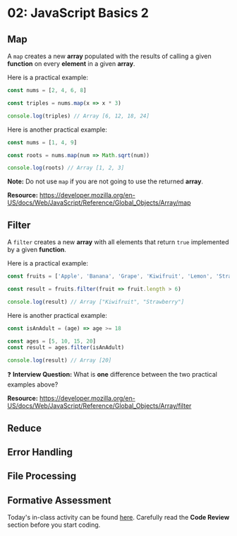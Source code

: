 # 02: JavaScript Basics 2

## Map

A `map` creates a new **array** populated with the results of calling a given **function** on every **element** in a given **array**.

Here is a practical example:

```javascript
const nums = [2, 4, 6, 8]

const triples = nums.map(x => x * 3)

console.log(triples) // Array [6, 12, 18, 24]
```

Here is another practical example:

```javascript
const nums = [1, 4, 9]

const roots = nums.map(num => Math.sqrt(num))

console.log(roots) // Array [1, 2, 3]
```

**Note:** Do not use `map` if you are not going to use the returned **array**.

**Resource:** https://developer.mozilla.org/en-US/docs/Web/JavaScript/Reference/Global_Objects/Array/map

## Filter

A `filter` creates a new **array** with all elements that return `true` implemented by a given **function**.

Here is a practical example:

```javascript
const fruits = ['Apple', 'Banana', 'Grape', 'Kiwifruit', 'Lemon', 'Strawberry']

const result = fruits.filter(fruit => fruit.length > 6)

console.log(result) // Array ["Kiwifruit", "Strawberry"]
```

Here is another practical example:

```javascript
const isAnAdult = (age) => age >= 18

const ages = [5, 10, 15, 20]
const result = ages.filter(isAnAdult)

console.log(result) // Array [20]
```

:question: **Interview Question:** What is **one** difference between the two practical examples above?

**Resource:** https://developer.mozilla.org/en-US/docs/Web/JavaScript/Reference/Global_Objects/Array/filter

## Reduce

## Error Handling

## File Processing

## Formative Assessment

Today's in-class activity can be found [here](https://github.com/otago-polytechnic-bit-courses/ID607001-intro-app-dev-concepts/blob/master/in-class-activities/in-class-activity-es6-basics-2.pdf). Carefully read the **Code Review** section before you start coding.
